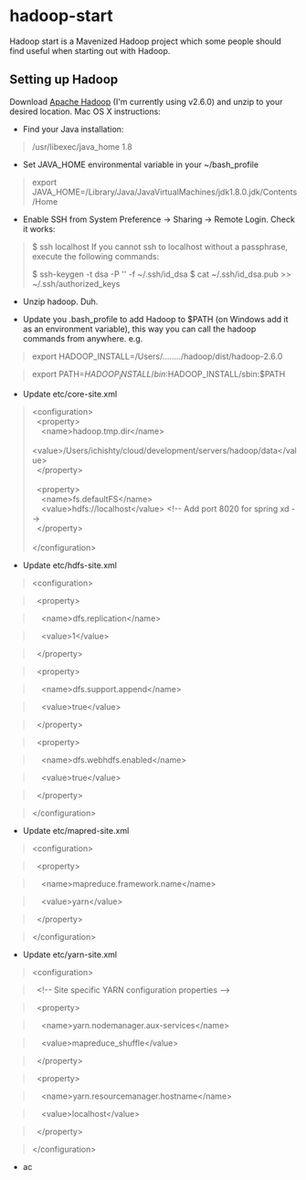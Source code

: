 # hadoop-start
Hadoop start is a Mavenized Hadoop project which some people should find useful when starting out with Hadoop.

## Setting up Hadoop
Download [Apache Hadoop](http://hadoop.apache.org/releases.html#18+November%2C+2014%3A+Release+2.6.0+available) (I'm currently using v2.6.0) and unzip to your desired location.
Mac OS X instructions:

+ Find your Java installation:

> /usr/libexec/java_home 1.8

+ Set JAVA_HOME environmental variable in your ~/bash_profile

> export JAVA_HOME=/Library/Java/JavaVirtualMachines/jdk1.8.0.jdk/Contents/Home

+ Enable SSH from System Preference -> Sharing -> Remote Login. Check it works:

> $ ssh localhost
> If you cannot ssh to localhost without a passphrase, execute the following commands:
>
> $ ssh-keygen -t dsa -P '' -f ~/.ssh/id_dsa
> $ cat ~/.ssh/id_dsa.pub >> ~/.ssh/authorized_keys

+ Unzip hadoop. Duh.

+ Update you .bash_profile to add Hadoop to $PATH (on Windows add it as an environment variable), this way you can call the hadoop commands from anywhere. e.g.

> export HADOOP_INSTALL=/Users/......../hadoop/dist/hadoop-2.6.0

> export PATH=$HADOOP_INSTALL/bin:$HADOOP_INSTALL/sbin:$PATH

+ Update etc/core-site.xml 

>&lt;configuration&gt;<br/>
>&nbsp;   &lt;property&gt;<br/>
>&nbsp; &nbsp;      &lt;name&gt;hadoop.tmp.dir&lt;/name&gt;<br/>
>&nbsp; &nbsp;      &lt;value&gt;/Users/ichishty/cloud/development/servers/hadoop/data&lt;/value&gt;<br/>
>&nbsp;    &lt;/property&gt;<br/>
> <br/>
>&nbsp;    &lt;property&gt;<br/>
>&nbsp; &nbsp;        &lt;name&gt;fs.defaultFS&lt;/name&gt;<br/>
>&nbsp; &nbsp;        &lt;value&gt;hdfs://localhost&lt;/value&gt; &lt;!-- Add port 8020 for spring xd --&gt;<br/>
>&nbsp;    &lt;/property&gt;<br/>
> <br/>
> &lt;/configuration&gt;<br/>

+ Update etc/hdfs-site.xml

> &lt;configuration&gt;

> &nbsp;  &lt;property&gt;

> &nbsp; &nbsp;       &lt;name&gt;dfs.replication&lt;/name&gt;

> &nbsp; &nbsp;       &lt;value&gt;1&lt;/value&gt;

> &nbsp;   &lt;/property&gt;

> &nbsp;   &lt;property&gt;

> &nbsp; &nbsp;       &lt;name&gt;dfs.support.append&lt;/name&gt;

> &nbsp; &nbsp;       &lt;value&gt;true&lt;/value&gt;

> &nbsp;   &lt;/property&gt;

> &nbsp;   &lt;property&gt;

> &nbsp; &nbsp;       &lt;name&gt;dfs.webhdfs.enabled&lt;/name&gt;

> &nbsp; &nbsp;       &lt;value&gt;true&lt;/value&gt;

> &nbsp;   &lt;/property&gt;

> &lt;/configuration&gt;

+ Update etc/mapred-site.xml

> &lt;configuration&gt;

> &nbsp;     &lt;property&gt;

> &nbsp; &nbsp;         &lt;name&gt;mapreduce.framework.name&lt;/name&gt;

>  &nbsp; &nbsp;        &lt;value&gt;yarn&lt;/value&gt;

>  &nbsp;    &lt;/property&gt;

> &lt;/configuration&gt;


+ Update etc/yarn-site.xml

> &lt;configuration&gt;

> &nbsp; &lt;!-- Site specific YARN configuration properties --&gt;

> &nbsp; &lt;property&gt;

>  &nbsp; &nbsp;    &lt;name&gt;yarn.nodemanager.aux-services&lt;/name&gt;

> &nbsp; &nbsp;     &lt;value&gt;mapreduce_shuffle&lt;/value&gt;

> &nbsp; &lt;/property&gt;

> &nbsp; &lt;property&gt;

> &nbsp; &nbsp;     &lt;name&gt;yarn.resourcemanager.hostname&lt;/name&gt;

> &nbsp; &nbsp;     &lt;value&gt;localhost&lt;/value&gt;

> &nbsp; &lt;/property&gt;

> &lt;/configuration&gt;

+ ac
